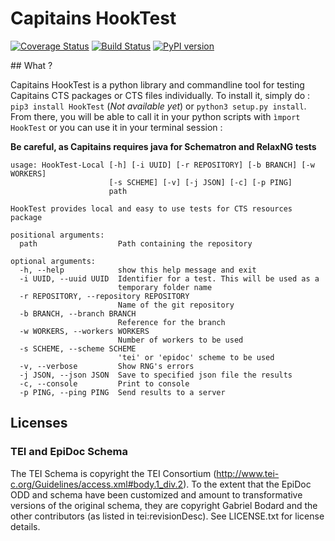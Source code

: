 Capitains HookTest
===

[![Coverage Status](https://coveralls.io/repos/Capitains/HookTest/badge.svg?service=github)](https://coveralls.io/github/Capitains/HookTest)
[![Build Status](https://travis-ci.org/Capitains/HookTest.svg)](https://travis-ci.org/Capitains/HookTest)
[![PyPI version](https://badge.fury.io/py/HookTest.svg)](http://badge.fury.io/py/HookTest)

## What ?

Capitains HookTest is a python library and commandline tool for testing Capitains CTS packages or CTS files individually. To install it, simply do : `pip3 install HookTest` (*Not available yet*) or `python3 setup.py install`. From there, you will be able to call it in your python scripts with `ìmport HookTest` or you can use it in your terminal session :

**Be careful, as Capitains requires java for Schematron and RelaxNG tests**

```
usage: HookTest-Local [-h] [-i UUID] [-r REPOSITORY] [-b BRANCH] [-w WORKERS]
                      [-s SCHEME] [-v] [-j JSON] [-c] [-p PING]
                      path

HookTest provides local and easy to use tests for CTS resources package

positional arguments:
  path                  Path containing the repository

optional arguments:
  -h, --help            show this help message and exit
  -i UUID, --uuid UUID  Identifier for a test. This will be used as a
                        temporary folder name
  -r REPOSITORY, --repository REPOSITORY
                        Name of the git repository
  -b BRANCH, --branch BRANCH
                        Reference for the branch
  -w WORKERS, --workers WORKERS
                        Number of workers to be used
  -s SCHEME, --scheme SCHEME
                        'tei' or 'epidoc' scheme to be used
  -v, --verbose         Show RNG's errors
  -j JSON, --json JSON  Save to specified json file the results
  -c, --console         Print to console
  -p PING, --ping PING  Send results to a server
```

## Licenses

### TEI and EpiDoc Schema

The TEI Schema is copyright the TEI Consortium (http://www.tei-c.org/Guidelines/access.xml#body.1_div.2). To the extent that the EpiDoc ODD and schema have been customized and amount to transformative versions of the original schema, they are copyright Gabriel Bodard and the other contributors (as listed in tei:revisionDesc). See LICENSE.txt for license details.